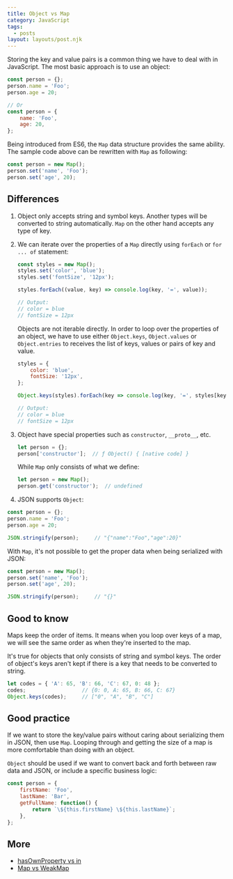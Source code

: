 ```yaml
---
title: Object vs Map
category: JavaScript
tags:
  - posts
layout: layouts/post.njk
---
```


Storing the key and value pairs is a common thing we have to deal with in JavaScript. The most basic approach is to use an object:

```js
const person = {};
person.name = 'Foo';
person.age = 20;

// Or
const person = {
    name: 'Foo',
    age: 20,
};
```

Being introduced from ES6, the `Map` data structure provides the same ability. The sample code above can be rewritten with `Map` as following:

```js
const person = new Map();
person.set('name', 'Foo');
person.set('age', 20);
```

## Differences

1. Object only accepts string and symbol keys. Another types will be converted to string automatically.
`Map` on the other hand accepts any type of key.

2. We can iterate over the properties of a `Map` directly using `forEach` or `for ... of` statement:

    ```js
    const styles = new Map();
    styles.set('color', 'blue');
    styles.set('fontSize', '12px');

    styles.forEach((value, key) => console.log(key, '=', value));

    // Output:
    // color = blue
    // fontSize = 12px
    ```

    Objects are not iterable directly. In order to loop over the properties of an object, we have to use either 
    `Object.keys`, `Object.values` or `Object.entries` to receives the list of keys, values or pairs of key and value. 

    ```js
    styles = {
        color: 'blue',
        fontSize: '12px',
    };

    Object.keys(styles).forEach(key => console.log(key, '=', styles[key]));

    // Output:
    // color = blue
    // fontSize = 12px
    ```

3. Object have special properties such as `constructor`, `__proto__`, etc.

    ```js
    let person = {};
    person['constructor'];  // ƒ Object() { [native code] }
    ```

    While `Map` only consists of what we define:

    ```js
    let person = new Map();
    person.get('constructor');  // undefined
    ```

4. JSON supports `Object`:

```js
const person = {};
person.name = 'Foo';
person.age = 20;

JSON.stringify(person);     // "{"name":"Foo","age":20}"
```

With `Map`, it's not possible to get the proper data when being serialized with JSON:

```js
const person = new Map();
person.set('name', 'Foo');
person.set('age', 20);

JSON.stringify(person);     // "{}"
```

## Good to know

Maps keep the order of items. It means when you loop over keys of a map, we will see the same order as when they're inserted to the map.

It's true for objects that only consists of string and symbol keys. The order of object's keys aren't kept if there is a key 
that needs to be converted to string.

```js
let codes = { 'A': 65, 'B': 66, 'C': 67, 0: 48 };
codes;                  // {0: 0, A: 65, B: 66, C: 67}
Object.keys(codes);     // ["0", "A", "B", "C"]
```

## Good practice

If we want to store the key/value pairs without caring about serializing them in JSON, then use `Map`. 
Looping through and getting the size of a map is more comfortable than doing with an object.

`Object` should be used if we want to convert back and forth between raw data and JSON, or include a specific business logic:

```js
const person = {
    firstName: 'Foo',
    lastName: 'Bar',
    getFullName: function() {
        return `\${this.firstName} \${this.lastName}`;
    },
};
```

## More

* [hasOwnProperty vs in](/has-own-property-vs-in)
* [Map vs WeakMap](/map-vs-weak-map)